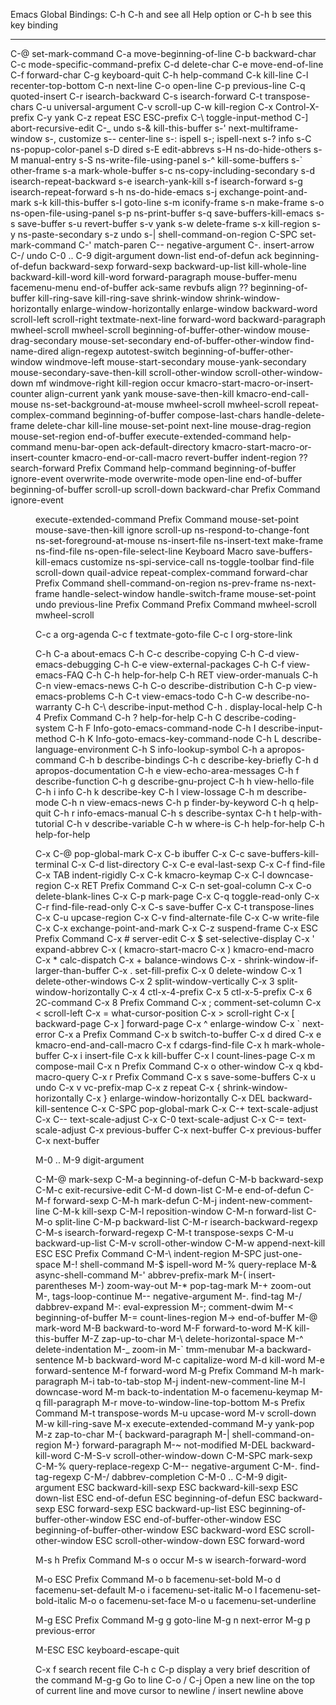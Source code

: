 Emacs Global Bindings: C-h C-h and see all Help option or C-h b see this
key             binding
---             -------

C-@             set-mark-command
C-a             move-beginning-of-line
C-b             backward-char
C-c             mode-specific-command-prefix
C-d             delete-char
C-e             move-end-of-line
C-f             forward-char
C-g             keyboard-quit
C-h             help-command
C-k             kill-line
C-l             recenter-top-bottom
C-n             next-line
C-o             open-line
C-p             previous-line
C-q             quoted-insert
C-r             isearch-backward
C-s             isearch-forward
C-t             transpose-chars
C-u             universal-argument
C-v             scroll-up
C-w             kill-region
C-x             Control-X-prefix
C-y             yank
C-z             repeat
ESC             ESC-prefix
C-\             toggle-input-method
C-]             abort-recursive-edit
C-_             undo
s-&             kill-this-buffer
s-'             next-multiframe-window
s-,             customize
s--             center-line
s-:             ispell
s-;             ispell-next
s-?             info
s-C             ns-popup-color-panel
s-D             dired
s-E             edit-abbrevs
s-H             ns-do-hide-others
s-M             manual-entry
s-S             ns-write-file-using-panel
s-^             kill-some-buffers
s-`             other-frame
s-a             mark-whole-buffer
s-c             ns-copy-including-secondary
s-d             isearch-repeat-backward
s-e             isearch-yank-kill
s-f             isearch-forward
s-g             isearch-repeat-forward
s-h             ns-do-hide-emacs
s-j             exchange-point-and-mark
s-k             kill-this-buffer
s-l             goto-line
s-m             iconify-frame
s-n             make-frame
s-o             ns-open-file-using-panel
s-p             ns-print-buffer
s-q             save-buffers-kill-emacs
s-s             save-buffer
s-u             revert-buffer
s-v             yank
s-w             delete-frame
s-x             kill-region
s-y             ns-paste-secondary
s-z             undo
s-|             shell-command-on-region
C-SPC           set-mark-command
C-'             match-paren
C--             negative-argument
C-.             insert-arrow
C-/             undo
C-0 .. C-9      digit-argument
<C-M-down>      down-list
<C-M-end>       end-of-defun
<C-M-f2>        ack
<C-M-home>      beginning-of-defun
<C-M-left>      backward-sexp
<C-M-right>     forward-sexp
<C-M-up>        backward-up-list
<C-S-backspace>                 kill-whole-line
<C-backspace>                   backward-kill-word
<C-delete>      kill-word
<C-down>        forward-paragraph
<C-down-mouse-1>                mouse-buffer-menu
<C-down-mouse-2>                facemenu-menu
<C-end>         end-of-buffer
<C-f2>          ack-same
<C-f5>          revbufs
<C-f8>          align
<C-f9>          ??
<C-home>        beginning-of-buffer
<C-insert>      kill-ring-save
<C-insertchar>  kill-ring-save
<C-kp-2>        shrink-window
<C-kp-4>        shrink-window-horizontally
<C-kp-6>        enlarge-window-horizontally
<C-kp-8>        enlarge-window
<C-left>        backward-word
<C-next>        scroll-left
<C-prior>       scroll-right
<C-return>      textmate-next-line
<C-right>       forward-word
<C-up>          backward-paragraph
<C-wheel-down>  mwheel-scroll
<C-wheel-up>    mwheel-scroll
<M-begin>       beginning-of-buffer-other-window
<M-down-mouse-1>                mouse-drag-secondary
<M-drag-mouse-1>                mouse-set-secondary
<M-end>         end-of-buffer-other-window
<M-f2>          find-name-dired
<M-f8>          align-regexp
<M-f9>          autotest-switch
<M-home>        beginning-of-buffer-other-window
<M-left>        windmove-left
<M-mouse-1>     mouse-start-secondary
<M-mouse-2>     mouse-yank-secondary
<M-mouse-3>     mouse-secondary-save-then-kill
<M-next>        scroll-other-window
<M-prior>       scroll-other-window-down
<M-return>      mf
<M-right>       windmove-right
<S-delete>      kill-region
<S-f2>          occur
<S-f4>          kmacro-start-macro-or-insert-counter
<S-f8>          align-current
<S-insert>      yank
<S-insertchar>  yank
<S-mouse-1>     mouse-save-then-kill
<S-mouse-3>     kmacro-end-call-mouse
<S-ns-drag-color>               ns-set-background-at-mouse
<S-wheel-down>                  mwheel-scroll
<S-wheel-up>                    mwheel-scroll
<again>         repeat-complex-command
<begin>         beginning-of-buffer
<compose-last-chars>            compose-last-chars
<delete-frame>                  handle-delete-frame
<deletechar>                    delete-char
<deleteline>                    kill-line
<double-mouse-1>                mouse-set-point
<down>          next-line
<down-mouse-1>  mouse-drag-region
<drag-mouse-1>  mouse-set-region
<end>           end-of-buffer
<execute>       execute-extended-command
<f1>            help-command
<f10>           menu-bar-open
<f2>            ack-default-directory
<f3>            kmacro-start-macro-or-insert-counter
<f4>            kmacro-end-or-call-macro
<f5>            revert-buffer
<f8>            indent-region
<f9>            ??
<find>          search-forward
<header-line>   Prefix Command
<help>          help-command
<home>          beginning-of-buffer
<iconify-frame>                 ignore-event
<insert>        overwrite-mode
<insertchar>    overwrite-mode
<insertline>    open-line
<kp-end>        end-of-buffer
<kp-home>       beginning-of-buffer
<kp-next>       scroll-up
<kp-prior>      scroll-down
<left>          backward-char
<left-fringe>   Prefix Command
<make-frame-visible>            ignore-event
<menu>          execute-extended-command
<mode-line>     Prefix Command
<mouse-1>       mouse-set-point
<mouse-3>       mouse-save-then-kill
<mouse-movement>                ignore
<next>          scroll-up
<ns-change-font>                ns-respond-to-change-font
<ns-drag-color>                 ns-set-foreground-at-mouse
<ns-drag-file>                  ns-insert-file
<ns-drag-text>                  ns-insert-text
<ns-new-frame>                  make-frame
<ns-open-file>                  ns-find-file
<ns-open-file-line>             ns-open-file-select-line
<ns-open-temp-file>             Keyboard Macro
<ns-power-off>                  save-buffers-kill-emacs
<ns-show-prefs>                 customize
<ns-spi-service-call>           ns-spi-service-call
<ns-toggle-toolbar>             ns-toggle-toolbar
<open>          find-file
<prior>         scroll-down
<quail-advice>  quail-advice
<redo>          repeat-complex-command
<right>         forward-char
<right-fringe>  Prefix Command
<s-kp-bar>      shell-command-on-region
<s-left>        ns-prev-frame
<s-right>       ns-next-frame
<select-window>                 handle-select-window
<switch-frame>                  handle-switch-frame
<triple-mouse-1>                mouse-set-point
<undo>          undo
<up>            previous-line
<vertical-line>                 Prefix Command
<vertical-scroll-bar>           Prefix Command
<wheel-down>                    mwheel-scroll
<wheel-up>      mwheel-scroll

C-c a           org-agenda
C-c f           textmate-goto-file
C-c l           org-store-link

C-h C-a         about-emacs
C-h C-c         describe-copying
C-h C-d         view-emacs-debugging
C-h C-e         view-external-packages
C-h C-f         view-emacs-FAQ
C-h C-h         help-for-help
C-h RET         view-order-manuals
C-h C-n         view-emacs-news
C-h C-o         describe-distribution
C-h C-p         view-emacs-problems
C-h C-t         view-emacs-todo
C-h C-w         describe-no-warranty
C-h C-\         describe-input-method
C-h .           display-local-help
C-h 4           Prefix Command
C-h ?           help-for-help
C-h C           describe-coding-system
C-h F           Info-goto-emacs-command-node
C-h I           describe-input-method
C-h K           Info-goto-emacs-key-command-node
C-h L           describe-language-environment
C-h S           info-lookup-symbol
C-h a           apropos-command
C-h b           describe-bindings
C-h c           describe-key-briefly
C-h d           apropos-documentation
C-h e           view-echo-area-messages
C-h f           describe-function
C-h g           describe-gnu-project
C-h h           view-hello-file
C-h i           info
C-h k           describe-key
C-h l           view-lossage
C-h m           describe-mode
C-h n           view-emacs-news
C-h p           finder-by-keyword
C-h q           help-quit
C-h r           info-emacs-manual
C-h s           describe-syntax
C-h t           help-with-tutorial
C-h v           describe-variable
C-h w           where-is
C-h <f1>        help-for-help
C-h <help>      help-for-help

C-x C-@         pop-global-mark
C-x C-b         ibuffer
C-x C-c         save-buffers-kill-terminal
C-x C-d         list-directory
C-x C-e         eval-last-sexp
C-x C-f         find-file
C-x TAB         indent-rigidly
C-x C-k         kmacro-keymap
C-x C-l         downcase-region
C-x RET         Prefix Command
C-x C-n         set-goal-column
C-x C-o         delete-blank-lines
C-x C-p         mark-page
C-x C-q         toggle-read-only
C-x C-r         find-file-read-only
C-x C-s         save-buffer
C-x C-t         transpose-lines
C-x C-u         upcase-region
C-x C-v         find-alternate-file
C-x C-w         write-file
C-x C-x         exchange-point-and-mark
C-x C-z         suspend-frame
C-x ESC         Prefix Command
C-x #           server-edit
C-x $           set-selective-display
C-x '           expand-abbrev
C-x (           kmacro-start-macro
C-x )           kmacro-end-macro
C-x *           calc-dispatch
C-x +           balance-windows
C-x -           shrink-window-if-larger-than-buffer
C-x .           set-fill-prefix
C-x 0           delete-window
C-x 1           delete-other-windows
C-x 2           split-window-vertically
C-x 3           split-window-horizontally
C-x 4           ctl-x-4-prefix
C-x 5           ctl-x-5-prefix
C-x 6           2C-command
C-x 8           Prefix Command
C-x ;           comment-set-column
C-x <           scroll-left
C-x =           what-cursor-position
C-x >           scroll-right
C-x [           backward-page
C-x ]           forward-page
C-x ^           enlarge-window
C-x `           next-error
C-x a           Prefix Command
C-x b           switch-to-buffer
C-x d           dired
C-x e           kmacro-end-and-call-macro
C-x f           cdargs-find-file
C-x h           mark-whole-buffer
C-x i           insert-file
C-x k           kill-buffer
C-x l           count-lines-page
C-x m           compose-mail
C-x n           Prefix Command
C-x o           other-window
C-x q           kbd-macro-query
C-x r           Prefix Command
C-x s           save-some-buffers
C-x u           undo
C-x v           vc-prefix-map
C-x z           repeat
C-x {           shrink-window-horizontally
C-x }           enlarge-window-horizontally
C-x DEL         backward-kill-sentence
C-x C-SPC       pop-global-mark
C-x C-+         text-scale-adjust
C-x C--         text-scale-adjust
C-x C-0         text-scale-adjust
C-x C-=         text-scale-adjust
C-x <C-left>    previous-buffer
C-x <C-right>   next-buffer
C-x <left>      previous-buffer
C-x <right>     next-buffer

M-0 .. M-9      digit-argument

C-M-@           mark-sexp
C-M-a           beginning-of-defun
C-M-b           backward-sexp
C-M-c           exit-recursive-edit
C-M-d           down-list
C-M-e           end-of-defun
C-M-f           forward-sexp
C-M-h           mark-defun
C-M-j           indent-new-comment-line
C-M-k           kill-sexp
C-M-l           reposition-window
C-M-n           forward-list
C-M-o           split-line
C-M-p           backward-list
C-M-r           isearch-backward-regexp
C-M-s           isearch-forward-regexp
C-M-t           transpose-sexps
C-M-u           backward-up-list
C-M-v           scroll-other-window
C-M-w           append-next-kill
ESC ESC         Prefix Command
C-M-\           indent-region
M-SPC           just-one-space
M-!             shell-command
M-$             ispell-word
M-%             query-replace
M-&             async-shell-command
M-'             abbrev-prefix-mark
M-(             insert-parentheses
M-)             zoom-way-out
M-*             pop-tag-mark
M-+             zoom-out
M-,             tags-loop-continue
M--             negative-argument
M-.             find-tag
M-/             dabbrev-expand
M-:             eval-expression
M-;             comment-dwim
M-<             beginning-of-buffer
M-=             count-lines-region
M->             end-of-buffer
M-@             mark-word
M-B             backward-to-word
M-F             forward-to-word
M-K             kill-this-buffer
M-Z             zap-up-to-char
M-\             delete-horizontal-space
M-^             delete-indentation
M-_             zoom-in
M-`             tmm-menubar
M-a             backward-sentence
M-b             backward-word
M-c             capitalize-word
M-d             kill-word
M-e             forward-sentence
M-f             forward-word
M-g             Prefix Command
M-h             mark-paragraph
M-i             tab-to-tab-stop
M-j             indent-new-comment-line
M-l             downcase-word
M-m             back-to-indentation
M-o             facemenu-keymap
M-q             fill-paragraph
M-r             move-to-window-line-top-bottom
M-s             Prefix Command
M-t             transpose-words
M-u             upcase-word
M-v             scroll-down
M-w             kill-ring-save
M-x             execute-extended-command
M-y             yank-pop
M-z             zap-to-char
M-{             backward-paragraph
M-|             shell-command-on-region
M-}             forward-paragraph
M-~             not-modified
M-DEL           backward-kill-word
C-M-S-v         scroll-other-window-down
C-M-SPC         mark-sexp
C-M-%           query-replace-regexp
C-M--           negative-argument
C-M-.           find-tag-regexp
C-M-/           dabbrev-completion
C-M-0 .. C-M-9  digit-argument
ESC <C-backspace>               backward-kill-sexp
ESC <C-delete>                  backward-kill-sexp
ESC <C-down>                    down-list
ESC <C-end>                     end-of-defun
ESC <C-home>                    beginning-of-defun
ESC <C-left>                    backward-sexp
ESC <C-right>                   forward-sexp
ESC <C-up>      backward-up-list
ESC <begin>     beginning-of-buffer-other-window
ESC <end>       end-of-buffer-other-window
ESC <home>      beginning-of-buffer-other-window
ESC <left>      backward-word
ESC <next>      scroll-other-window
ESC <prior>     scroll-other-window-down
ESC <right>     forward-word

M-s h           Prefix Command
M-s o           occur
M-s w           isearch-forward-word

M-o ESC         Prefix Command
M-o b           facemenu-set-bold
M-o d           facemenu-set-default
M-o i           facemenu-set-italic
M-o l           facemenu-set-bold-italic
M-o o           facemenu-set-face
M-o u           facemenu-set-underline

M-g ESC         Prefix Command
M-g g           goto-line
M-g n           next-error
M-g p           previous-error

M-ESC ESC       keyboard-escape-quit

C-x f           search recent file
C-h c C-p       display a very brief descrition of the command
M-g-g           Go to line
C-o / C-j       Open a new line on the top of current line and move cursor to newline / insert newline above
